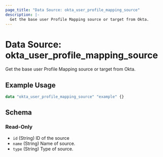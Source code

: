 ```yaml
---
page_title: "Data Source: okta_user_profile_mapping_source"
description: |-
  Get the base user Profile Mapping source or target from Okta.
---
```


# Data Source: okta_user_profile_mapping_source

Get the base user Profile Mapping source or target from Okta.

## Example Usage

```terraform
data "okta_user_profile_mapping_source" "example" {}
```

<!-- schema generated by tfplugindocs -->
## Schema

### Read-Only

- `id` (String) ID of the source
- `name` (String) Name of source.
- `type` (String) Type of source.


